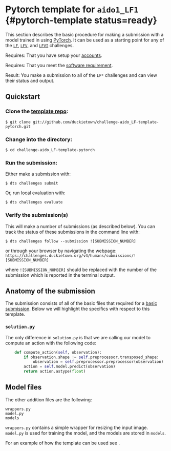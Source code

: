 # Pytorch template for `aido1_LF1` {#pytorch-template status=ready}

This section describes the basic procedure for making a submission with a model trained in using [PyTorch](https://pytorch.org/). It can be used as a starting point for any of the [`LF`](#lf), [`LFV`](#lf_v), and [`LFVI`](#lf_v_i) challenges.

<div class='requirements' markdown='1'>

Requires: That you have setup your [accounts](#cm-accounts).

Requires: That you meet the [software requirement](#cm-sw).

Result: You make a submission to all of the `LF*` challenges and can view their status and output.

</div>

## Quickstart

### Clone the [template repo](https://github.com/duckietown/challenge-aido_LF-template-pytorch):

    $ git clone git://github.com/duckietown/challenge-aido_LF-template-pytorch.git

### Change into the directory:
    
    $ cd challenge-aido_LF-template-pytorch
        
### Run the submission:

Either make a submission with:

    $ dts challenges submit


Or, run local evaluation with:

    $ dts challenges evaluate

### Verify the submission(s)

This will make a number of submissions (as described below). You can track the status of these submissions in the command line with:

    $ dts challenges follow --submission ![SUBMISSION_NUMBER]

or through your browser by navigating the webpage: `https://challenges.duckietown.org/v4/humans/submissions/![SUBMISSION_NUMBER]`

where `![SUBMISSION_NUMBER]` should be replaced with the number of the submission which is reported in the terminal output. 

## Anatomy of the submission

The submission consists of all of the basic files that required for a [basic submission](#minimal-template). Below we will highlight the specifics with respect to this template.

### `solution.py`

The only difference in `solution.py` is that we are calling our model to compute an action with the following code:

```python
    def compute_action(self, observation):
        if observation.shape != self.preprocessor.transposed_shape:
            observation = self.preprocessor.preprocessor(observation)
        action = self.model.predict(observation)
        return action.astype(float)
```

## Model files

The other addition files are the following:

    wrappers.py
    model.py
    models

`wrappers.py` contains a simple wrapper for resizing the input image. `model.py` is used for training the model, and the models are stored in `models`.

For an example of how the template can be used see [](#embodied_rl).

